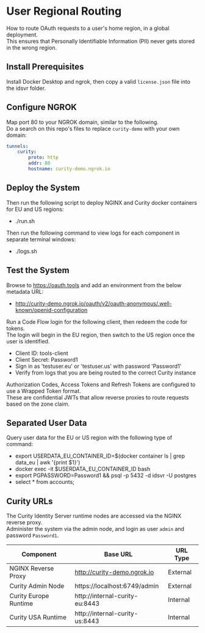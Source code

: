 # User Regional Routing

How to route OAuth requests to a user's home region, in a global deployment.\
This ensures that Personally Identifiable Information (PII) never gets stored in the wrong region.

## Install Prerequisites

Install Docker Desktop and ngrok, then copy a valid `license.json` file into the idsvr folder.

## Configure NGROK

Map port 80 to your NGROK domain, similar to the following.\
Do a search on this repo's files to replace `curity-demo` with your own domain:

```yaml
tunnels:
    curity:
        proto: http
        addr: 80
        hostname: curity-demo.ngrok.io
```

## Deploy the System

Then run the following script to deploy NGINX and Curity docker containers for EU and US regions:

- ./run.sh

Then run the following command to view logs for each component in separate terminal windows:

- ./logs.sh

## Test the System

Browse to https://oauth.tools and add an environment from the below metadata URL:

- http://curity-demo.ngrok.io/oauth/v2/oauth-anonymous/.well-known/openid-configuration

Run a Code Flow login for the following client, then redeem the code for tokens.\
The login will begin in the EU region, then switch to the US region once the user is identified.

- Client ID: tools-client
- Client Secret: Password1
- Sign in as 'testuser.eu' or 'testuser.us' with password 'Password1'
- Verify from logs that you are being routed to the correct Curity instance

Authorization Codes, Access Tokens and Refresh Tokens are configured to use a Wrapped Token format.\
These are confidential JWTs that allow reverse proxies to route requests based on the zone claim.

## Separated User Data

Query user data for the EU or US region with the following type of command:

- export USERDATA_EU_CONTAINER_ID=$(docker container ls | grep data_eu | awk '{print $1}')
- docker exec -it $USERDATA_EU_CONTAINER_ID bash
- export PGPASSWORD=Password1 && psql -p 5432 -d idsvr -U postgres
- select * from accounts;

## Curity URLs

The Curity Identity Server runtime nodes are accessed via the NGINX reverse proxy.\
Administer the system via the admin node, and login as user `admin` and password `Password1`.

| Component | Base URL | URL Type |
| --------- | -------- | -------- |
| NGINX Reverse Proxy | http://curity-demo.ngrok.io | External |
| Curity Admin Node | https://localhost:6749/admin | External |
| Curity Europe Runtime | http://internal-curity-eu:8443 | Internal |
| Curity USA Runtime | http://internal-curity-us:8443 | Internal |
